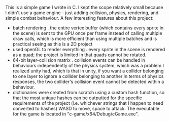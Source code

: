 This is a simple game I wrote in C. I kept the scope relatively small because I didn't use a game engine - just adding collision, physics, rendering, and simple combat behaviour.
A few interesting features about this project:
-  batch rendering
  .  the entire vertex buffer (which contains every sprite in the scene) is sent to the GPU once per frame instead of calling multiple draw calls, which is more efficient than using multiple batches and is practical seeing as this is a 2D project
-  used openGL to render everything
  .  every sprite in the scene is rendered as a quad; the project is limited in that quads cannot be rotated.
-  64-bit layer-collision matrix
  .  collision events can be handled in behaviours independently of the physics system, which was a problem I realized unity had, which is that in unity, if you want a collider belonging to one layer to ignore a collider belonging to another in terms of physics responses, the two collider's collision event cannot be detected within a behaviour.
-  dictionaries were created from scratch using a custom hash function, so that the most unique hashes can be outputted for the specific requirements of the project (i.e. whichever strings that I happen to need converted to hashes)
WASD to move, space to attack. The executable for the game is located in "c-game/x64/Debug/cGame.exe".
